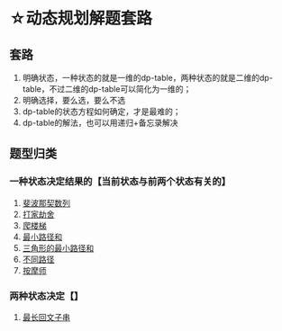 # ☆动态规划解题套路

## 套路
1. 明确状态，一种状态的就是一维的dp-table，两种状态的就是二维的dp-table，不过二维的dp-table可以简化为一维的；
2. 明确选择，要么选，要么不选
3. dp-table的状态方程如何确定，才是最难的；
4. dp-table的解法，也可以用递归+备忘录解决

## 题型归类

### 一种状态决定结果的【当前状态与前两个状态有关的】
1. [斐波那契数列](/dynamic-programming/509.斐波那契数列/)
2. [打家劫舍](/dynamic-programming/打家劫舍/)
3. [爬楼梯](/dynamic-programming/爬楼梯/)
4. [最小路径和](/dynamic-programming/最小路径和/)
5. [三角形的最小路径和](/dynamic-programming/最小路径和/#三角形的最小路径和/)
6. [不同路径](/dynamic-programming/不同路径/)
7. [按摩师](/dynamic-programming/按摩师/)

### 两种状态决定【】
1. [最长回文子串](/dynamic-programming/最长回文子串/)